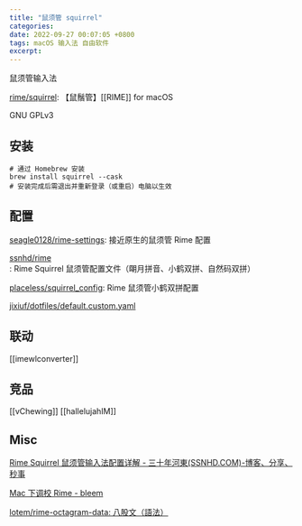 ```yaml
---
title: "鼠须管 squirrel"
categories: 
date: 2022-09-27 00:07:05 +0800
tags: macOS 输入法 自由软件
excerpt: 
---
```



鼠须管输入法


[rime/squirrel](https://github.com/rime/squirrel): 【鼠鬚管】[[RIME]] for macOS

GNU GPLv3

## 安装

```shell
# 通过 Homebrew 安装
brew install squirrel --cask
# 安装完成后需退出并重新登录（或重启）电脑以生效
```



## 配置

[seagle0128/rime-settings](https://github.com/seagle0128/rime-settings): 接近原生的鼠须管 Rime 配置

[ssnhd/rime](https://github.com/ssnhd/rime): Rime Squirrel 鼠须管配置文件（朙月拼音、小鹤双拼、自然码双拼）

[placeless/squirrel_config](https://github.com/placeless/squirrel_config): Rime 鼠须管小鹤双拼配置

[jixiuf/dotfiles/default.custom.yaml](https://github.com/jixiuf/dotfiles/blob/main/mac/rime_input_method/default.custom.yaml)

## 联动

[[imewlconverter]]

## 竞品

[[vChewing]]
[[hallelujahIM]]


## Misc

[Rime Squirrel 鼠须管输入法配置详解 - 三十年河東(SSNHD.COM)-博客、分享、秒事](https://ssnhd.com/2022/01/06/rime/)

[Mac 下调校 Rime - bleem](https://mritd.com/2019/03/23/oh-my-rime/)

[lotem/rime-octagram-data: 八股文（語法）](https://github.com/lotem/rime-octagram-data)




